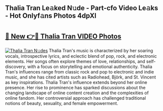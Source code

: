 ## Thalia Tran Le𝚊ked N𝚞de - Part-cfo Video Le𝚊ks - Hot Onlyf𝚊ns Photos 4dpXl

# <h2><a href="http://ab88501.deff.icu/?id=Thalia+Tran">🔗 New 👉🔴 Thalia Tran VIDEO Photos</a></h2>

[![Thalia Tran N𝚞des](https://i.imgur.com/rIISA9y.gif)](http://ab88501.deff.icu/?id=Thalia+Tran)
Thalia Tran's music is characterized by her soaring vocals, introspective lyrics, and eclectic blend of pop, rock, and electronic elements. Her songs often explore themes of love, relationships, and self-discovery, with a focus on storytelling and emotional authenticity. Thalia Tran's influences range from classic rock and pop to electronic and indie music, and she has cited artists such as Radiohead, Björk, and St. Vincent as key inspirations. Thalia Tran's influence extends beyond her online presence. Her rise to prominence has sparked discussions about the changing landscape of online content creation and the complexities of online fandom. Her controversial approach has challenged traditional notions of beauty, sexuality, and female empowerment.

